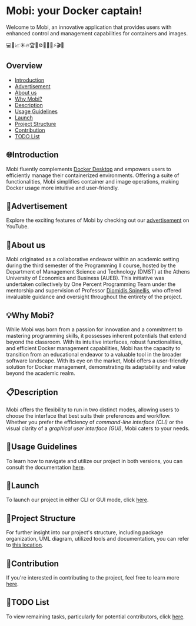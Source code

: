 # Mobi: your Docker captain!

Welcome to Mobi, an innovative application that provides users with enhanced control and management capabilities for containers and images.

💻🔐📈☀️🔥🏆🌟⚙️🌱🚧🔔⚡️🎬🧩

## Overview 
- [Introduction](#introduction)
- [Advertisement](#advertisement)
- [About us](#about-us)
- [Why Mobi?](#why-mobi)
- [Description](#description)
- [Usage Guidelines](#usage-guidelines)
- [Launch](#launch)
- [Project Structure](#project-structure)
- [Contribution](#contribution)
- [TODO List](#todo-list)

    

## 🌐Introduction
Mobi fluently complements [Docker Desktop](https://www.docker.com/products/docker-desktop/) and empowers users to efficiently manage their containerized environments. Offering a suite of functionalities, Mobi simplifies container and image operations, making Docker usage more intuitive and user-friendly.

## 📢Advertisement
Explore the exciting features of Mobi by checking out our [advertisement](https://youtu.be/-OI_dHsb_To?si=HOEfthMy-dexYsC7) on YouTube.


## 📌About us
Mobi originated as a collaborative endeavor within an academic setting during the third semester of the Programming II course, hosted by the Department of Management Science and Technology (DMST) at the Athens University of Economics and Business (AUEB). This initiative was undertaken collectively by One Percent Programming Team under the mentorship and supervision of Professor [Diomidis Spinellis](https://github.com/dspinellis), who offered invaluable guidance and oversight throughout the entirety of the project.

## 💡Why Mobi?
While Mobi was born from a passion for innovation and a commitment to mastering programming skills, it possesses inherent potentials that extend beyond the classroom. With its intuitive interfaces, robust functionalities, and efficient Docker management capabilities, Mobi has the capacity to transition from an educational endeavor to a valuable tool in the broader software landscape.
With its eye on the market, Mobi offers a user-friendly solution for Docker management, demonstrating its adaptability and value beyond the academic realm.


## 📋Description
Mobi offers the flexibility to run in two distinct modes, allowing users to choose the interface that best suits their preferences and workflow. Whether you prefer the efficiency of _command-line interface (CLI)_ or the visual clarity of a _graphical user interface (GUI)_, Mobi caters to your needs.

## 📘Usage Guidelines
To learn how to navigate and utilize our project in both versions, you can consult the documentation [here](docs/usage_guidelines.md).

## 🚀Launch
To launch our project in either CLI or GUI mode, click [here](docs/launch.md).

## 🔗Project Structure
For further insight into our project's structure, including package organization, UML diagram, utilized tools and documentation, you can refer to [this location](docs/project_structure.md).

## 🤝Contribution
If you're interested in contributing to the project, feel free to learn more [here](docs/contribution.md).


## 🚩TODO List
To view remaining tasks, particularly for potential contributors, click [here](docs/todo_list.md).



